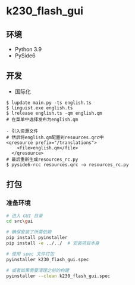 # k230_flash_gui

## 环境

- Python 3.9
- PySide6

## 开发

- 国际化

```shell
$ lupdate main.py -ts english.ts
$ linguist.exe english.ts
$ lrelease english.ts -qm english.qm
# 在菜单中选择发布为english.qm

- 引入资源文件
# 然后将english.qm配置到resources.qrc中
<qresource prefix="/translations">
    <file>english.qm</file>
  </qresource>
# 最后重新生成resources_rc.py
$ pyside6-rcc resources.qrc -o resources_rc.py
```

## 打包

### 准备环境

```bash
# 进入 GUI 目录
cd src\gui

# 确保安装了所需依赖
pip install pyinstaller
pip install -e ../../  # 安装项目本身

# 使用 spec 文件打包
pyinstaller k230_flash_gui.spec

# 或者如果需要清理之前的构建
pyinstaller --clean k230_flash_gui.spec
```
